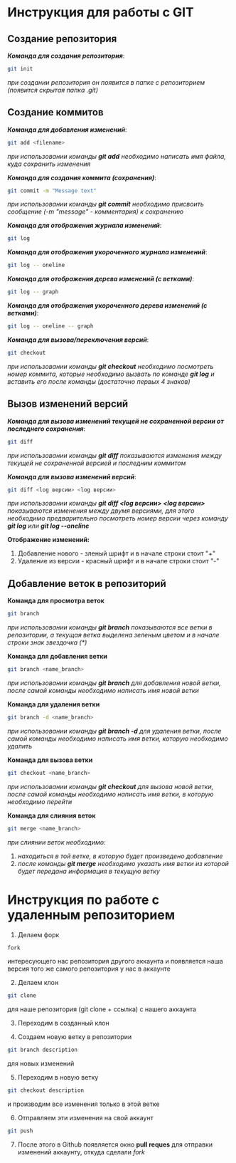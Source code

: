 # Инструкция для работы с GIT

## Создание репозитория

***Команда для создания репозитория***:
```sh
git init
```
*при создании репозитория он появится в папке с репозиторием (появится скрытая папка .git)*

## Создание коммитов

***Команда для добавления изменений***:
```sh
git add <filename>
```
*при использовании команды **git add** необходимо написать имя файла, куда сохранить изменения*

***Команда для создания коммита (сохранения)***:
```sh
git commit -m "Message text"
```
*при использовании команды **git commit** необходимо присвоить сообщение (-m "message" - комментария) к сохранению*

***Команда для отображения журнала изменений***:
```sh
git log
```

***Команда для отображения укороченного журнала изменений***:
```sh
git log -- oneline
```

***Команда для отображения дерева изменений (с ветками)***:
```sh
git log -- graph
```

***Команда для отображения укороченного дерева изменений (с ветками)***:
```sh
git log -- oneline -- graph
```

***Команда для вызова/переключения версий***:
```sh
git checkout
```

*при использовании команды **git checkout** необходимо посмотреть номер коммита, которые необходимо вызвать по команде **git log** и вставить его после команды (достаточно первых 4 знаков)*

## Вызов изменений версий

***Команда для вызова изменений текущей не сохраненной версии от последнего сохранения***:
```sh
git diff
```

*при использовании команды **git diff** показываются изменения между текущей не сохраненной версией и последним коммитом*

***Команда для вызова изменений версий***:
```sh
git diff <log версии> <log версии>
```

*при использовании команды **git diff <log версии> <log версии>** показываются изменения между двумя версиями, для этого необходимо предварительно посмотреть номер версии через команду **git log** или **git log --oneline***

**Отображение изменений:**
1. Добавление нового - зленый шрифт и в начале строки стоит "+" 
2. Удаление из версии - красный шрифт и в начале строки стоит "-"

## Добавление веток в репозиторий

**Команда для просмотра веток**
```sh
git branch
```

_при использовании команды **git branch** показываются все ветки в репозитории, а текущая ветка выделена зеленым цветом и в начале строки знак звездочка (*)_

**Команда для добавления ветки**
```sh
git branch <name_branch>
```

_при использовании команды **git branch** для добавления новой ветки, после самой команды необходимо написать имя новой ветки_


**Команда для удаления ветки**
```sh
git branch -d <name_branch>
```
_при использовании команды **git branch -d** для удаления ветки, после самой команды необходимо написать имя ветки, которую необходимо удалить_

**Команда для вызова ветки**

```sh
git checkout <name_branch>
```
_при использовании команды **git checkout** для вызова новой ветки, после самой команды необходимо написать имя ветки, в которую необходимо перейти_

**Команда для слияния веток**
```sh
git merge <name_branch>
```
_при слиянии веток необходимо:_
1. _находиться в той ветке, в которую будет произведено добавление_
2. _после команды **git merge** необходимо указать имя ветки из которой будет передана информация в текущую ветку_

# Инструкция по работе с удаленным репозиторием

1. Делаем форк 
```sh
fork
```
интересующего нас репозитория другого аккаунта и появляется наша версия того же самого репозитория у нас в аккаунте

2. Делаем клон
```sh
git clone
```
для наше репозитория (git clone + ссылка) с нашего аккаунта

3. Переходим в созданный клон

4. Создаем новую ветку в репозитории 
```sh
git branch description
```
для новых изменений

5. Переходим в новую ветку 
```sh
git checkout description 
```
и производим все изменения только в этой ветке

6. Отправляем эти изменения на свой аккаунт 
```sh
git push
```

7. После этого в Github появляется окно **pull reques** для отправки изменений аккаунту, откуда сделали *fork*